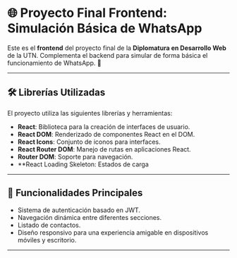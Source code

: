 # 🌐 Proyecto Final Frontend: Simulación Básica de WhatsApp

Este es el **frontend** del proyecto final de la **Diplomatura en Desarrollo Web** de la UTN. Complementa el backend para simular de forma básica el funcionamiento de WhatsApp. 🚀

---

## 🛠️ Librerías Utilizadas

El proyecto utiliza las siguientes librerías y herramientas:

- **React**: Biblioteca para la creación de interfaces de usuario.
- **React DOM**: Renderizado de componentes React en el DOM.
- **React Icons**: Conjunto de iconos para interfaces.
- **React Router DOM**: Manejo de rutas en aplicaciones React.
- **Router DOM**: Soporte para navegación.
- **React Loading Skeleton: Estados de carga
---

## 🎯 Funcionalidades Principales

- Sistema de autenticación basado en JWT.
- Navegación dinámica entre diferentes secciones.
- Listado de contactos.
- Diseño responsivo para una experiencia amigable en dispositivos móviles y escritorio.

---
